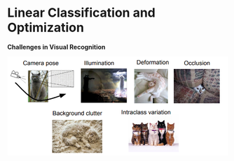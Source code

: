 # Linear Classification and Optimization

**Challenges in Visual Recognition**

![1](/lectures/img/lec_3/1.png)
